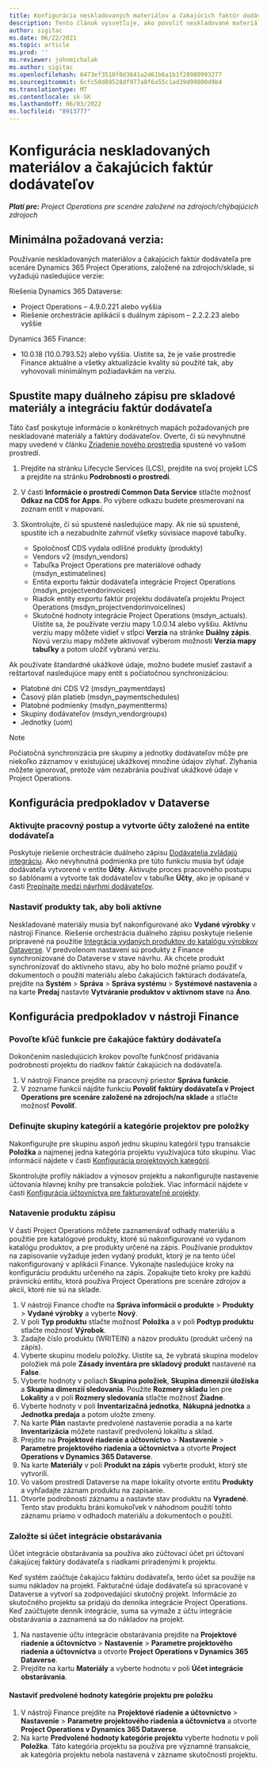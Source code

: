 ```yaml
---
title: Konfigurácia neskladovaných materiálov a čakajúcich faktúr dodávateľov
description: Tento článok vysvetľuje, ako povoliť neskladované materiály a čakajúce faktúry dodávateľa.
author: sigitac
ms.date: 06/22/2021
ms.topic: article
ms.prod: ''
ms.reviewer: johnmichalak
ms.author: sigitac
ms.openlocfilehash: 6473ef3510f0d3641a2d61b6a1b1f28980993277
ms.sourcegitcommit: 6cfc50d89528df977a8f6a55c1ad39d99800d9b4
ms.translationtype: MT
ms.contentlocale: sk-SK
ms.lasthandoff: 06/03/2022
ms.locfileid: "8913777"
---
```

# <a name="configure-non-stocked-materials-and-pending-vendor-invoices"></a>Konfigurácia neskladovaných materiálov a čakajúcich faktúr dodávateľov

_**Platí pre:** Project Operations pre scenáre založené na zdrojoch/chýbajúcich zdrojoch_

## <a name="minimum-version-requirement"></a>Minimálna požadovaná verzia:

Používanie neskladovaných materiálov a čakajúcich faktúr dodávateľa pre scenáre Dynamics 365 Project Operations, založené na zdrojoch/sklade, si vyžadujú nasledujúce verzie:

Riešenia Dynamics 365 Dataverse:

- Project Operations – 4.9.0.221 alebo vyššia
- Riešenie orchestrácie aplikácií s duálnym zápisom – 2.2.2.23 alebo vyššie

Dynamics 365 Finance:
- 10.0.18 (10.0.793.52) alebo vyššia. Uistite sa, že je vaše prostredie Finance aktuálne a všetky aktualizácie kvality sú použité tak, aby vyhovovali minimálnym požiadavkám na verziu.

## <a name="run-dual-write-maps-for-non-stocked-materials-and-vendor-invoice-integration"></a>Spustite mapy duálneho zápisu pre skladové materiály a integráciu faktúr dodávateľa

Táto časť poskytuje informácie o konkrétnych mapách požadovaných pre neskladované materiály a faktúry dodávateľov. Overte, či sú nevyhnutné mapy uvedené v článku [Zriadenie nového prostredia](../environment/resource-provision-new-environment.md#run-project-operations-dual-write-maps) spustené vo vašom prostredí.

1. Prejdite na stránku Lifecycle Services (LCS), prejdite na svoj projekt LCS a prejdite na stránku **Podrobnosti o prostredí**.
2. V časti **Informácie o prostredí Common Data Service** stlačte možnosť **Odkaz na CDS for Apps**. Po výbere odkazu budete presmerovaní na zoznam entít v mapovaní.
3. Skontrolujte, či sú spustené nasledujúce mapy. Ak nie sú spustené, spustite ich a nezabudnite zahrnúť všetky súvisiace mapové tabuľky.

    - Spoločnosť CDS vydala odlišné produkty (produkty)
    - Vendors v2 (msdyn_vendors)
    - Tabuľka Project Operations pre materiálové odhady (msdyn_estimatelines)
    - Entita exportu faktúr dodávateľa integrácie Project Operations (msdyn_projectvendorinvoices)
    - Riadok entity exportu faktúr projektu dodávateľa projektu Project Operations (msdyn_projectvendorinvoicelines)
    - Skutočné hodnoty integrácie Project Operations (msdyn_actuals). Uistite sa, že používate verziu mapy 1.0.0.14 alebo vyššiu. Aktívnu verziu mapy môžete vidieť v stĺpci **Verzia** na stránke **Duálny zápis**. Novú verziu mapy môžete aktivovať výberom možnosti **Verzia mapy tabuľky** a potom uložiť vybranú verziu.

Ak používate štandardné ukážkové údaje, možno budete musieť zastaviť a reštartovať nasledujúce mapy entít s počiatočnou synchronizáciou:
  - Platobné dni CDS V2 (msdyn_paymentdays)
  - Časový plán platieb (msdyn_paymentschedules)
  - Platobné podmienky (msdyn_paymentterms)
  - Skupiny dodávateľov (msdyn_vendorgroups)
  - Jednotky (uom)

> [!NOTE]
> Počiatočná synchronizácia pre skupiny a jednotky dodávateľov môže pre niekoľko záznamov v existujúcej ukážkovej množine údajov zlyhať. Zlyhania môžete ignorovať, pretože vám nezabránia používať ukážkové údaje v Project Operations.

## <a name="configure-prerequisites-in-dataverse"></a>Konfigurácia predpokladov v Dataverse

### <a name="activate-workflow-to-create-accounts-based-on-vendor-entity"></a>Aktivujte pracovný postup a vytvorte účty založené na entite dodávateľa

Poskytuje riešenie orchestrácie duálneho zápisu [Dodávatelia zvládajú integráciu](/dynamics365/fin-ops-core/dev-itpro/data-entities/dual-write/vendor-mapping). Ako nevyhnutná podmienka pre túto funkciu musia byť údaje dodávateľa vytvorené v entite **Účty**. Aktivujte proces pracovného postupu so šablónami a vytvorte tak dodávateľov v tabuľke **Účty**, ako je opísané v časti [Prepínajte medzi návrhmi dodávateľov](/dynamics365/fin-ops-core/dev-itpro/data-entities/dual-write/vendor-switch).

### <a name="set-products-to-be-created-as-active"></a>Nastaviť produkty tak, aby boli aktívne

Neskladované materiály musia byť nakonfigurované ako **Vydané výrobky** v nástroji Finance. Riešenie orchestrácia duálneho zápisu poskytuje riešenie pripravené na použitie [Integrácia vydaných produktov do katalógu výrobkov Dataverse](/dynamics365/fin-ops-core/dev-itpro/data-entities/dual-write/product-mapping). V predvolenom nastavení sú produkty z Finance synchronizované do Dataverse v stave návrhu. Ak chcete produkt synchronizovať do aktívneho stavu, aby ho bolo možné priamo použiť v dokumentoch o použití materiálu alebo čakajúcich faktúrach dodávateľa, prejdite na **Systém** > **Správa** > **Správa systému** > **Systémové nastavenia** a na karte **Predaj** nastavte **Vytváranie produktov v aktívnom stave** na **Áno**.

## <a name="configure-prerequisites-in-finance"></a>Konfigurácia predpokladov v nástroji Finance

### <a name="enable-the-feature-key-for-pending-vendor-invoices"></a>Povoľte kľúč funkcie pre čakajúce faktúry dodávateľa

Dokončením nasledujúcich krokov povoľte funkčnosť pridávania podrobností projektu do riadkov faktúr čakajúcich na dodávateľa.

1. V nástroji Finance prejdite na pracovný priestor **Správa funkcie**.
2. V zozname funkcií nájdite funkciu **Povoliť faktúry dodávateľa v Project Operations pre scenáre založené na zdrojoch/na sklade** a stlačte možnosť **Povoliť**.

### <a name="define-category-groups-and-project-categories-for-items"></a>Definujte skupiny kategórií a kategórie projektov pre položky

Nakonfigurujte pre skupinu aspoň jednu skupinu kategórií typu transakcie **Položka** a najmenej jedna kategória projektu využívajúca túto skupinu. Viac informácií nájdete v časti [Konfigurácia projektových kategórií](../project-accounting/configure-project-categories.md#category-groups).

Skontrolujte profily nákladov a výnosov projektu a nakonfigurujte nastavenie účtovania hlavnej knihy pre transakcie položiek. Viac informácií nájdete v časti [Konfigurácia účtovníctva pre fakturovateľné projekty](../project-accounting/configure-accounting-billable-projects.md).

### <a name="set-up-a-write-in-product"></a>Natavenie produktu zápisu

V časti Project Operations môžete zaznamenávať odhady materiálu a použitie pre katalógové produkty, ktoré sú nakonfigurované vo vydanom katalógu produktov, a pre produkty určené na zápis. Používanie produktov na zapisovanie vyžaduje jeden vydaný produkt, ktorý je na tento účel nakonfigurovaný v aplikácii Finance. Vykonajte nasledujúce kroky na konfiguráciu produktu určeného na zápis. Zopakujte tieto kroky pre každú právnickú entitu, ktorá používa Project Operations pre scenáre zdrojov a akcií, ktoré nie sú na sklade.

1. V nástroji Finance choďte na **Správa informácií o produkte** > **Produkty** > **Vydané výrobky** a vyberte **Nový**.
2. V poli **Typ produktu** stlačte možnosť **Položka** a v poli **Podtyp produktu** stlačte možnosť **Výrobok**.
3. Zadajte číslo produktu (WRITEIN) a názov produktu (produkt určený na zápis).
4. Vyberte skupinu modelu položky. Uistite sa, že vybratá skupina modelov položiek má pole **Zásady inventára pre skladový produkt** nastavené na **False**.
5. Vyberte hodnoty v poliach **Skupina položiek**, **Skupina dimenzií úložiska** a **Skupina dimenzií sledovania**. Použite **Rozmery skladu** len pre **Lokality** a v poli **Rozmery sledovania** stlačte možnosť **Žiadne**.
6. Vyberte hodnoty v poli **Inventarizačná jednotka**, **Nákupná jednotka** a **Jednotka predaja** a potom uložte zmeny.
7. Na karte **Plán** nastavte predvolené nastavenie poradia a na karte **Inventarizácia** môžete nastaviť predvolenú lokalitu a sklad.
8. Prejdite na **Projektové riadenie a účtovníctvo** > **Nastavenie** > **Parametre projektového riadenia a účtovníctva** a otvorte **Project Operations v Dynamics 365 Dataverse**. 
9. Na karte **Materiály** v poli **Produkt na zápis** vyberte produkt, ktorý ste vytvorili.
10. Vo vašom prostredí Dataverse na mape lokality otvorte entitu **Produkty** a vyhľadajte záznam produktu na zapísanie. 
11. Otvorte podrobnosti záznamu a nastavte stav produktu na **Vyradené**. Tento stav produktu bráni komukoľvek v náhodnom použití tohto záznamu priamo v odhadoch materiálu a dokumentoch o použití.

### <a name="set-up-a-procurement-integration-account"></a>Založte si účet integrácie obstarávania

Účet integrácie obstarávania sa používa ako zúčtovací účet pri účtovaní čakajúcej faktúry dodávateľa s riadkami priradenými k projektu.

Keď systém zaúčtuje čakajúcu faktúru dodávateľa, tento účet sa použije na sumu nákladov na projekt. Fakturačné údaje dodávateľa sú spracované v Dataverse a vytvorí sa zodpovedajúci skutočný projekt. Informácie zo skutočného projektu sa pridajú do denníka integrácie Project Operations. Keď zaúčtujete denník integrácie, suma sa vymaže z účtu integrácie obstarávania a zaznamená sa do nákladov na projekt.

1. Na nastavenie účtu integrácie obstarávania prejdite na **Projektové riadenie a účtovníctvo** > **Nastavenie** > **Parametre projektového riadenia a účtovníctva** a otvorte **Project Operations v Dynamics 365 Dataverse**. 
2. Prejdite na kartu **Materiály** a vyberte hodnotu v poli **Účet integrácie obstarávania**.

#### <a name="set-up-project-category-defaults-for-an-item"></a>Nastaviť predvolené hodnoty kategórie projektu pre položku

1. V nástroji Finance prejdite na **Projektové riadenie a účtovníctvo** > **Nastavenie** > **Parametre projektového riadenia a účtovníctva** a otvorte **Project Operations v Dynamics 365 Dataverse**. 
2. Na karte **Predvolené hodnoty kategórie projektu** vyberte hodnotu v poli **Položka**. Táto kategória projektu sa používa pre významné transakcie, ak kategória projektu nebola nastavená v zázname skutočností projektu.
